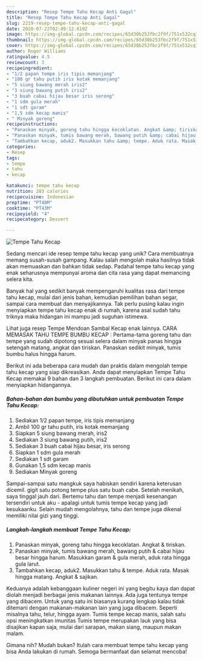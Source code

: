 ```yaml
---
description: "Resep Tempe Tahu Kecap Anti Gagal"
title: "Resep Tempe Tahu Kecap Anti Gagal"
slug: 2219-resep-tempe-tahu-kecap-anti-gagal
date: 2020-07-22T02:49:12.610Z
image: https://img-global.cpcdn.com/recipes/65d30b253fbc2f9f/751x532cq70/tempe-tahu-kecap-foto-resep-utama.jpg
thumbnail: https://img-global.cpcdn.com/recipes/65d30b253fbc2f9f/751x532cq70/tempe-tahu-kecap-foto-resep-utama.jpg
cover: https://img-global.cpcdn.com/recipes/65d30b253fbc2f9f/751x532cq70/tempe-tahu-kecap-foto-resep-utama.jpg
author: Roger Williams
ratingvalue: 4.5
reviewcount: 3
recipeingredient:
- "1/2 papan tempe iris tipis memanjang"
- "100 gr tahu putih iris kotak memanjang"
- "5 siung bawang merah iris2"
- "3 siung bawang putih iris2"
- "3 buah cabai hijau besar iris serong"
- "1 sdm gula merah"
- "1 sdt garam"
- "1,5 sdm kecap manis"
- " Minyak goreng"
recipeinstructions:
- "Panaskan minyak, goreng tahu hingga kecoklatan. Angkat &amp; tiriskan."
- "Panaskan minyak, tumis bawang merah, bawang putih &amp; cabai hijau besar hingga harum. Masukkan garam &amp; gula merah, aduk rata hingga gula larut."
- "Tambahkan kecap, aduk2. Masukkan tahu &amp; tempe. Aduk rata. Masak hingga matang. Angkat &amp; sajikan."
categories:
- Resep
tags:
- tempe
- tahu
- kecap

katakunci: tempe tahu kecap 
nutrition: 283 calories
recipecuisine: Indonesian
preptime: "PT40M"
cooktime: "PT43M"
recipeyield: "4"
recipecategory: Dessert

---
```



![Tempe Tahu Kecap](https://img-global.cpcdn.com/recipes/65d30b253fbc2f9f/751x532cq70/tempe-tahu-kecap-foto-resep-utama.jpg)

Sedang mencari ide resep tempe tahu kecap yang unik? Cara membuatnya memang susah-susah gampang. Kalau salah mengolah maka hasilnya tidak akan memuaskan dan bahkan tidak sedap. Padahal tempe tahu kecap yang enak seharusnya mempunyai aroma dan cita rasa yang dapat memancing selera kita.

Banyak hal yang sedikit banyak mempengaruhi kualitas rasa dari tempe tahu kecap, mulai dari jenis bahan, kemudian pemilihan bahan segar, sampai cara membuat dan menyajikannya. Tak perlu pusing kalau ingin menyiapkan tempe tahu kecap enak di rumah, karena asal sudah tahu triknya maka hidangan ini mampu jadi suguhan istimewa.

Lihat juga resep Tempe Mendoan Sambal Kecap enak lainnya. CARA MEMASAK TAHU TEMPE BUMBU KECAP : Pertama-tama goreng tahu dan tempe yang sudah dipotong sesuai selera dalam minyak panas hingga setengah matang, angkat dan tiriskan. Panaskan sedikit minyak, tumis bumbu halus hingga harum.


Berikut ini ada beberapa cara mudah dan praktis dalam mengolah tempe tahu kecap yang siap dikreasikan. Anda dapat menyiapkan Tempe Tahu Kecap memakai 9 bahan dan 3 langkah pembuatan. Berikut ini cara dalam menyiapkan hidangannya.

<!--inarticleads1-->

##### Bahan-bahan dan bumbu yang dibutuhkan untuk pembuatan Tempe Tahu Kecap:

1. Sediakan 1/2 papan tempe, iris tipis memanjang
1. Ambil 100 gr tahu putih, iris kotak memanjang
1. Siapkan 5 siung bawang merah, iris2
1. Sediakan 3 siung bawang putih, iris2
1. Sediakan 3 buah cabai hijau besar, iris serong
1. Siapkan 1 sdm gula merah
1. Sediakan 1 sdt garam
1. Gunakan 1,5 sdm kecap manis
1. Sediakan  Minyak goreng


Sampai-sampai satu mangkuk saya habiskan sendiri karena keterusan dicemil. gigit satu potong tempe plus satu buah cabe. Setelah menikah, saya tinggal jauh dari. Bertemu tahu dan tempe menjadi kesenangan tersendiri untuk aku - apalagi untuk tumis tempe kecap yang jadi kesukaanku. Selain mudah mengolahnya, tahu dan tempe juga dikenal memiliki nilai gizi yang tinggi. 

<!--inarticleads2-->

##### Langkah-langkah membuat Tempe Tahu Kecap:

1. Panaskan minyak, goreng tahu hingga kecoklatan. Angkat &amp; tiriskan.
1. Panaskan minyak, tumis bawang merah, bawang putih &amp; cabai hijau besar hingga harum. Masukkan garam &amp; gula merah, aduk rata hingga gula larut.
1. Tambahkan kecap, aduk2. Masukkan tahu &amp; tempe. Aduk rata. Masak hingga matang. Angkat &amp; sajikan.


Keduanya adalah kebanggaan kuliner negeri ini yang begitu kaya dan dapat diolah menjadi berbagai jenis makanan lainnya. Ada juga tentunya tempe yang dibacem. Untuk yang satu ini biasanya kurang lengkap kalau tidak ditemani dengan makanan-makanan lain yang juga dibacem. Seperti misalnya tahu, telur, hingga ayam. Tumis tempe kecap manis, salah satu opsi meningkatkan imunitas Tumis tempe merupakan lauk yang bisa disajikan kapan saja, mulai dari sarapan, makan siang, maupun makan malam. 

Gimana nih? Mudah bukan? Itulah cara membuat tempe tahu kecap yang bisa Anda lakukan di rumah. Semoga bermanfaat dan selamat mencoba!
